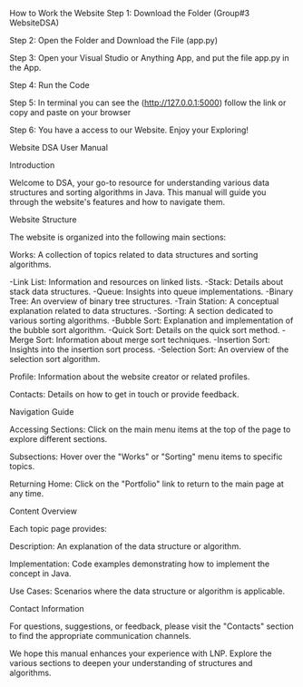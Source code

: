 
How to Work the Website
Step 1:
Download the Folder (Group#3 WebsiteDSA)

Step 2:
Open the Folder and Download the File (app.py)

Step 3:
Open your Visual Studio or Anything App, and put the file app.py in the App.

Step 4:
Run the Code

Step 5:
In terminal you can see the (http://127.0.0.1:5000) follow the link or copy and paste on your browser

Step 6:
You have a access to our Website. Enjoy your Exploring!



Website DSA User Manual

Introduction

Welcome to DSA, your go-to resource for understanding various data structures and sorting algorithms in Java. This manual will guide you through the website's features and how to navigate them.

Website Structure

The website is organized into the following main sections:

Works: A collection of topics related to data structures and sorting algorithms.

-Link List: Information and resources on linked lists.
-Stack: Details about stack data structures.
-Queue: Insights into queue implementations.
-Binary Tree: An overview of binary tree structures.
-Train Station: A conceptual explanation related to data structures.
-Sorting: A section dedicated to various sorting algorithms.
-Bubble Sort: Explanation and implementation of the bubble sort algorithm.
-Quick Sort: Details on the quick sort method.
-Merge Sort: Information about merge sort techniques.
-Insertion Sort: Insights into the insertion sort process.
-Selection Sort: An overview of the selection sort algorithm.

Profile: Information about the website creator or related profiles.

Contacts: Details on how to get in touch or provide feedback.

Navigation Guide

Accessing Sections: Click on the main menu items at the top of the page to explore different sections.

Subsections: Hover over the "Works" or "Sorting" menu items to specific topics.

Returning Home: Click on the "Portfolio" link to return to the main page at any time.

Content Overview

Each topic page provides:

Description: An explanation of the data structure or algorithm.

Implementation: Code examples demonstrating how to implement the concept in Java.

Use Cases: Scenarios where the data structure or algorithm is applicable.

Contact Information

For questions, suggestions, or feedback, please visit the "Contacts" section to find the appropriate communication channels.


We hope this manual enhances your experience with LNP. Explore the various sections to deepen your understanding of structures and algorithms.
